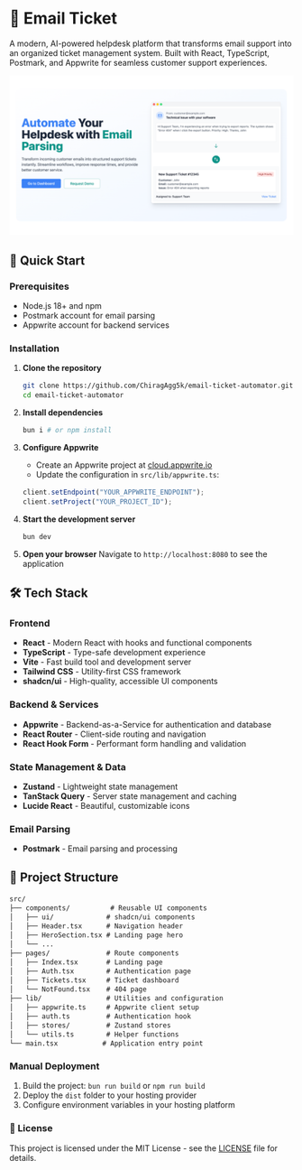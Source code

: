 # 📧 Email Ticket

A modern, AI-powered helpdesk platform that transforms email support into an organized ticket management system. Built with React, TypeScript, Postmark, and Appwrite for seamless customer support experiences.

![Email Ticket Dashboard](https://github.com/ChiragAgg5k/email-ticket-automator/blob/main/assets/banner-cropped.png?raw=true)

## 🏹 Quick Start

### Prerequisites

- Node.js 18+ and npm
- Postmark account for email parsing
- Appwrite account for backend services

### Installation

1. **Clone the repository**

   ```bash
   git clone https://github.com/ChiragAgg5k/email-ticket-automator.git
   cd email-ticket-automator
   ```

2. **Install dependencies**

   ```bash
   bun i # or npm install
   ```

3. **Configure Appwrite**

   - Create an Appwrite project at [cloud.appwrite.io](https://cloud.appwrite.io)
   - Update the configuration in `src/lib/appwrite.ts`:

   ```typescript
   client.setEndpoint("YOUR_APPWRITE_ENDPOINT");
   client.setProject("YOUR_PROJECT_ID");
   ```

4. **Start the development server**

   ```bash
   bun dev
   ```

5. **Open your browser**
   Navigate to `http://localhost:8080` to see the application

## 🛠️ Tech Stack

### Frontend

- **React** - Modern React with hooks and functional components
- **TypeScript** - Type-safe development experience
- **Vite** - Fast build tool and development server
- **Tailwind CSS** - Utility-first CSS framework
- **shadcn/ui** - High-quality, accessible UI components

### Backend & Services

- **Appwrite** - Backend-as-a-Service for authentication and database
- **React Router** - Client-side routing and navigation
- **React Hook Form** - Performant form handling and validation

### State Management & Data

- **Zustand** - Lightweight state management
- **TanStack Query** - Server state management and caching
- **Lucide React** - Beautiful, customizable icons

### Email Parsing

- **Postmark** - Email parsing and processing

## 📁 Project Structure

```
src/
├── components/          # Reusable UI components
│   ├── ui/             # shadcn/ui components
│   ├── Header.tsx      # Navigation header
│   ├── HeroSection.tsx # Landing page hero
│   └── ...
├── pages/              # Route components
│   ├── Index.tsx       # Landing page
│   ├── Auth.tsx        # Authentication page
│   ├── Tickets.tsx     # Ticket dashboard
│   └── NotFound.tsx    # 404 page
├── lib/                # Utilities and configuration
│   ├── appwrite.ts     # Appwrite client setup
│   ├── auth.ts         # Authentication hook
│   ├── stores/         # Zustand stores
│   └── utils.ts        # Helper functions
└── main.tsx           # Application entry point
```

### Manual Deployment

1. Build the project: `bun run build` or `npm run build`
2. Deploy the `dist` folder to your hosting provider
3. Configure environment variables in your hosting platform

### 📃 License

This project is licensed under the MIT License - see the [LICENSE](LICENSE) file for details.
